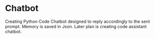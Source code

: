 # Chatbot 
Creating Python Code Chatbot designed to reply accordingly to the sent prompt. Memory is saved in Json. Later plan is creating code assistant chatbot.

